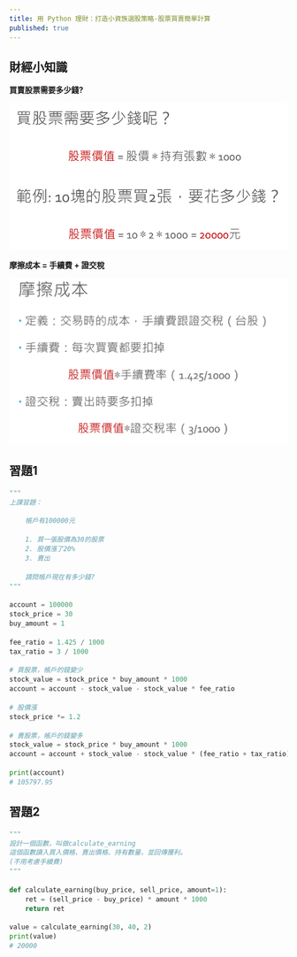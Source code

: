 ```yaml
---
title: 用 Python 理財：打造小資族選股策略-股票買賣簡單計算
published: true
---
```


## 財經小知識

**買賣股票需要多少錢?**

![](../image/2020-11-16_13-29.png)

**摩擦成本 = 手續費 + 證交稅**

![](../image/2020-11-16_13-30.png)

## 習題1

```python
"""
上課習題：

    帳戶有100000元
    
    1. 買一張股價為30的股票
    2. 股價漲了20%
    3. 賣出
    
    請問帳戶現在有多少錢?
"""

account = 100000
stock_price = 30
buy_amount = 1

fee_ratio = 1.425 / 1000
tax_ratio = 3 / 1000

# 買股票，帳戶的錢變少
stock_value = stock_price * buy_amount * 1000
account = account - stock_value - stock_value * fee_ratio

# 股價漲
stock_price *= 1.2

# 賣股票，帳戶的錢變多
stock_value = stock_price * buy_amount * 1000
account = account + stock_value - stock_value * (fee_ratio + tax_ratio)

print(account)
# 105797.95
```

## 習題2

```python
"""
設計一個函數，叫做calculate_earning
這個函數讀入買入價格、賣出價格、持有數量，並回傳獲利。
(不用考慮手續費)
"""

def calculate_earning(buy_price, sell_price, amount=1):
    ret = (sell_price - buy_price) * amount * 1000
    return ret

value = calculate_earning(30, 40, 2)
print(value)
# 20000
```
